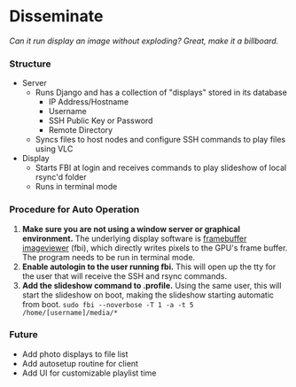 # Disseminate
*Can it run display an image without exploding? Great, make it a billboard.*

### Structure
- Server
  - Runs Django and has a collection of "displays" stored in its database
    - IP Address/Hostname
    - Username
    - SSH Public Key or Password
    - Remote Directory
  - Syncs files to host nodes and configure SSH commands to play files using VLC
- Display
  - Starts FBI at login and receives commands to play slideshow of local rsync'd folder
  - Runs in terminal mode

### Procedure for Auto Operation

1. **Make sure you are not using a window server or graphical environment.** The underlying display software is [framebuffer imageviewer](https://linux.die.net/man/1/fbi) (fbi), which directly writes pixels to the GPU's frame buffer. The program needs to be run in terminal mode.
2. **Enable autologin to the user running fbi.** This will open up the tty for the user that will receive the SSH and rsync commands.
3. **Add the slideshow command to .profile.** Using the same user, this will start the slideshow on boot, making the slideshow starting automatic from boot. ```sudo fbi --noverbose -T 1 -a -t 5 /home/[username]/media/*```

### Future
- Add photo displays to file list
- Add autosetup routine for client
- Add UI for customizable playlist time
